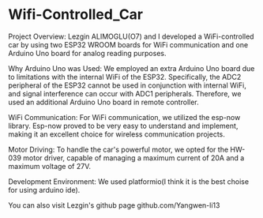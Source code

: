 # Wifi-Controlled_Car
Project Overview: Lezgin ALIMOGLU(O7) and I developed a WiFi-controlled car by using two ESP32 WROOM boards for WiFi communication and one Arduino Uno board for analog reading purposes.

Why Arduino Uno was Used: We employed an extra Arduino Uno board due to limitations with the internal WiFi of the ESP32. Specifically, the ADC2 peripheral of the ESP32 cannot be used in conjunction with internal WiFi, and signal interference can occur with ADC1 peripherals. Therefore, we used an additional Arduino Uno board in remote controller.

WiFi Communication: For WiFi communication, we utilized the esp-now library. Esp-now proved to be very easy to understand and implement, making it an excellent choice for wireless communication projects.

Motor Driving: To handle the car's powerful motor, we opted for the HW-039 motor driver, capable of managing a maximum current of 20A and a maximum voltage of 27V.

Development Environment: We used platformio(I think it is the best choise for using arduino ide).

You can also visit Lezgin's github page github.com/Yangwen-li13
